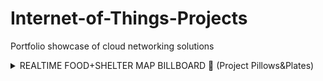 # Internet-of-Things-Projects
Portfolio showcase of cloud networking solutions

<details><summary>REALTIME FOOD+SHELTER MAP BILLBOARD 📍 (Project Pillows&Plates)</summary>
<p>
    
![IoT Connectivity](https://user-images.githubusercontent.com/23661772/169114257-8a1050a5-baaa-4204-9802-30a85636f0a6.png)

## **The Problem**
   
Accurate information about available food and shelter is not readily accesible to the homeless population

## **The Challenge**

Live updating number of available rooms and meals

## The Solution

System Stack Used:

- Input with **[Messages API](https://docs.enklu.com/docs/API/Messages)**
- Interfacing through **[Hands API](https://docs.enklu.com/docs/API/Hand)** and **[Spatial Artificial Intelligence API](https://docs.enklu.com/docs/API/App#sai-object)**
- Training with **[Spatial Artificial Intelligence](https://docs.enklu.com/docs/API/App#sai-object)**
- Scripted in **[JavaScript](https://developer.mozilla.org/en-US/docs/Web/JavaScript)**

## **The Results**

- Shelter managers are able to update the bus stop billboard remotely from their mobile phone

## The Opportunity

Add support for medicial facilities including mental treatment

</p>
</details>

